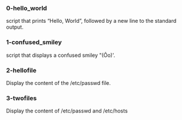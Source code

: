 ### 0-hello_world
script that prints “Hello, World”, followed by a new line to the standard output.

### 1-confused_smiley
script that displays a confused smiley "(Ôo)'.

### 2-hellofile
Display the content of the /etc/passwd file.

### 3-twofiles
Display the content of /etc/passwd and /etc/hosts